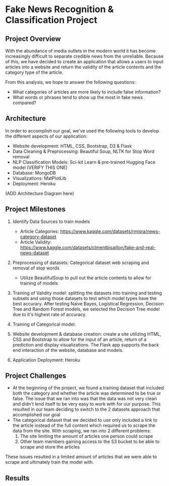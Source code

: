 # Fake News Recognition & Classification Project

## Project Overview 
With the abundance of media outlets in the modern world it has become increasingly difficult to separate credible news from the unreliable. Because of this, we have decided to create an application that allows a users to input articles into a website and return the validity of the article contents and the category type of the article.

From this analysis, we hope to answer the following questions:
- What categories of articles are more likely to include false information?
- What words or phrases tend to show up the most in fake news compared?

## Architecture
In order to accomplish our goal, we've used the following tools to develop the different aspects of our application:
- Website development: HTML, CSS, Bootstrap, D3 & Flask
- Data Cleaning & Preprocessing: Beautiful Soup, NLTK for Stop Word removal
- NLP Classification Models: Sci-kit Learn & pre-trained Hugging Face model (VERIFY THIS ONE)
- Database: MongoDB
- Visualizations: MatPlotLib
- Deployment: Heroku

(ADD Architecture Diagram here)

## Project Milestones
1. Identify Data Sources to train models
    - Article Categories: https://www.kaggle.com/datasets/rmisra/news-category-dataset
    - Article Validity: https://www.kaggle.com/datasets/clmentbisaillon/fake-and-real-news-dataset

2. Preprocessing of datasets: Categorical dataset web scraping and removal of stop words
    - Utilize BeautifulSoup to pull out the article contents to allow for training of models

3. Training of Validity model: splitting the datasets into training and testing subsets and using those datasets to test which model types have the best accurary. After testing Naive Bayes, Logistical Regression, Decision Tree and Random Forest models, we selected the Decision Tree model due to it's highest rate of accuracy.

4. Training of Categorical model:

5. Website development & database creation: create a site utilizing HTML, CSS and Bootstrap to allow for the input of an article, return of a prediction and display visualizations. The Flask app supports the back end interaction of the website, database and models.

6. Application Deployment: Heroku

## Project Challenges
- At the beginning of the project, we found a training dataset that included both the category and whether the article was determined to be true or false. The issue that we ran into was that the data was not very clean and didn't lend itself to be very easy to work with for our purpose. This resulted in our team deciding to switch to the 2 datasets approach that accomplished our goal
- The categorical dataset that we decided to use only included a link to the article instead of the full content which required us to scrape the data from the site. With scraping, we ran into 2 different problems: 
    1) The site limiting the amount of articles one person could scrape
    2) Other team members gaining access to the S3 bucket to be able to scrape and store the articles
    
These issues resulted in a limited amount of articles that we were able to scrape and ultimately train the model with.

## Results